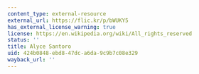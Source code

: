 ```yaml
---
content_type: external-resource
external_url: https://flic.kr/p/bWUKY5
has_external_license_warning: true
license: https://en.wikipedia.org/wiki/All_rights_reserved
status: ''
title: Alyce Santoro
uid: 424b0848-ebd8-47dc-a6da-9c9b7c08e329
wayback_url: ''
---
```

